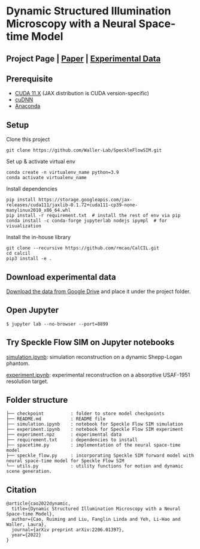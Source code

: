 # Dynamic Structured Illumination Microscopy with a Neural Space-time Model

## Project Page | [Paper](https://arxiv.org/abs/2206.01397) | [Experimental Data](https://drive.google.com/file/d/19iE_iUenZdXmnuAIX6lodqG-NRBrf-p4/view?usp=sharing)

## Prerequisite
- [CUDA 11.X](https://docs.nvidia.com/cuda/cuda-installation-guide-linux/index.html) (JAX distribution is CUDA version-specific)
- [cuDNN](https://docs.nvidia.com/deeplearning/cudnn/install-guide/index.html)
- [Anaconda](https://www.anaconda.com/products/individual)

## Setup
Clone this project

```
git clone https://github.com/Waller-Lab/SpeckleFlowSIM.git
```

Set up & activate virtual env
```
conda create -n virtualenv_name python=3.9
conda activate virtualenv_name
```

Install dependencies
```
pip install https://storage.googleapis.com/jax-releases/cuda111/jaxlib-0.1.72+cuda111-cp39-none-manylinux2010_x86_64.whl
pip install -r requirement.txt  # install the rest of env via pip
conda install -c conda-forge jupyterlab nodejs ipympl  # for visualization
```
Install the in-house library
```
git clone --recursive https://github.com/rmcao/CalCIL.git 
cd calcil
pip3 install -e .
```

## Download experimental data
[Download the data from Google Drive](https://drive.google.com/file/d/19iE_iUenZdXmnuAIX6lodqG-NRBrf-p4/view?usp=sharing) and place it under the project folder.


## Open Jupyter
```
$ jupyter lab --no-browser --port=8899
```

## Try Speckle Flow SIM on Jupyter notebooks 
[simulation.ipynb](https://github.com/rmcao/SpeckleFlowSIM/blob/main/simulation.ipynb): simulation reconstruction on a dynamic Shepp-Logan phantom.

[experiment.ipynb](https://github.com/rmcao/SpeckleFlowSIM/blob/main/experiment.ipynb): experimental reconstruction on a absorptive USAF-1951 resolution target.


## Folder structure
```
├── checkpoint          : folder to store model checkpoints
├── README.md           : README file
├── simulation.ipynb    : notebook for Speckle Flow SIM simulation
├── experiment.ipynb    : notebook for Speckle Flow SIM experiment
├── experiment.npz      : experimental data
├── requirement.txt     : dependencies to install
├── spacetime.py        : implementation of the neural space-time model
├── speckle_flow.py     : incorporating Speckle SIM forward model with neural space-time model for Speckle Flow SIM
└── utils.py            : utility functions for motion and dynamic scene generation.
```

## Citation
```
@article{cao2022dynamic,
  title={Dynamic Structured Illumination Microscopy with a Neural Space-time Model},
  author={Cao, Ruiming and Liu, Fanglin Linda and Yeh, Li-Hao and Waller, Laura},
  journal={arXiv preprint arXiv:2206.01397},
  year={2022}
}
```
